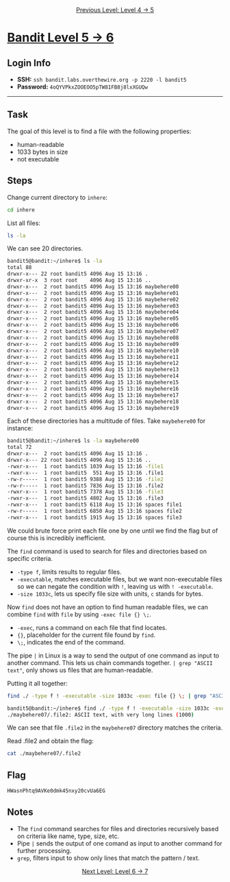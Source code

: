 <p align="center">
<a href="level-4→5.md">Previous Level: Level 4 → 5</a>
</p>

# [Bandit Level 5 → 6](https://overthewire.org/wargames/bandit/bandit6.html)

## Login Info
- **SSH:** `ssh bandit.labs.overthewire.org -p 2220 -l bandit5`
- **Password:** `4oQYVPkxZOOEOO5pTW81FB8j8lxXGUQw`

---

## Task 
The goal of this level is to find a file with the following properties:
- human-readable
- 1033 bytes in size
- not executable


## Steps
Change current directory to `inhere`:
```bash
cd inhere
```
List all files:
```bash
ls -la
```
We can see 20 directories.
```bash
bandit5@bandit:~/inhere$ ls -la
total 88
drwxr-x--- 22 root bandit5 4096 Aug 15 13:16 .
drwxr-xr-x  3 root root    4096 Aug 15 13:16 ..
drwxr-x---  2 root bandit5 4096 Aug 15 13:16 maybehere00
drwxr-x---  2 root bandit5 4096 Aug 15 13:16 maybehere01
drwxr-x---  2 root bandit5 4096 Aug 15 13:16 maybehere02
drwxr-x---  2 root bandit5 4096 Aug 15 13:16 maybehere03
drwxr-x---  2 root bandit5 4096 Aug 15 13:16 maybehere04
drwxr-x---  2 root bandit5 4096 Aug 15 13:16 maybehere05
drwxr-x---  2 root bandit5 4096 Aug 15 13:16 maybehere06
drwxr-x---  2 root bandit5 4096 Aug 15 13:16 maybehere07
drwxr-x---  2 root bandit5 4096 Aug 15 13:16 maybehere08
drwxr-x---  2 root bandit5 4096 Aug 15 13:16 maybehere09
drwxr-x---  2 root bandit5 4096 Aug 15 13:16 maybehere10
drwxr-x---  2 root bandit5 4096 Aug 15 13:16 maybehere11
drwxr-x---  2 root bandit5 4096 Aug 15 13:16 maybehere12
drwxr-x---  2 root bandit5 4096 Aug 15 13:16 maybehere13
drwxr-x---  2 root bandit5 4096 Aug 15 13:16 maybehere14
drwxr-x---  2 root bandit5 4096 Aug 15 13:16 maybehere15
drwxr-x---  2 root bandit5 4096 Aug 15 13:16 maybehere16
drwxr-x---  2 root bandit5 4096 Aug 15 13:16 maybehere17
drwxr-x---  2 root bandit5 4096 Aug 15 13:16 maybehere18
drwxr-x---  2 root bandit5 4096 Aug 15 13:16 maybehere19
```
Each of these directories has a multitude of files.
Take `maybehere00` for instance:
```bash
bandit5@bandit:~/inhere$ ls -la maybehere00  
total 72
drwxr-x---  2 root bandit5 4096 Aug 15 13:16 .
drwxr-x--- 22 root bandit5 4096 Aug 15 13:16 ..
-rwxr-x---  1 root bandit5 1039 Aug 15 13:16 -file1
-rwxr-x---  1 root bandit5  551 Aug 15 13:16 .file1
-rw-r-----  1 root bandit5 9388 Aug 15 13:16 -file2
-rw-r-----  1 root bandit5 7836 Aug 15 13:16 .file2
-rwxr-x---  1 root bandit5 7378 Aug 15 13:16 -file3
-rwxr-x---  1 root bandit5 4802 Aug 15 13:16 .file3
-rwxr-x---  1 root bandit5 6118 Aug 15 13:16 spaces file1
-rw-r-----  1 root bandit5 6850 Aug 15 13:16 spaces file2
-rwxr-x---  1 root bandit5 1915 Aug 15 13:16 spaces file3
```
We could brute force print each file one by one until we find the flag but of course this is incredibly inefficient.   

The `find` command is used to search for files and directories based on specific criteria.  
- `-type f`, limits results to regular files.
- `-executable`, matches executable files, but we want non-executable files so we can negate the condition with `!`, leaving us with `! -executable`.
- `-size 1033c`, lets us specify file size with units, `c` stands for bytes.    


Now `find` does not have an option to find human readable files, we can combine `find` with `file` by using `-exec file {} \;`.
- `-exec`, runs a command on each file that find locates.
- `{}`, placeholder for the current file found by `find`.
- `\;`, indicates the end of the command.

The pipe `|` in Linux is a way to send the output of one command as input to another command. This lets us chain commands together.
`| grep "ASCII text"`, only shows us files that are human-readable.

Putting it all together:
```bash
find ./ -type f ! -executable -size 1033c -exec file {} \; | grep "ASCII text"
```
```bash
bandit5@bandit:~/inhere$ find ./ -type f ! -executable -size 1033c -exec file {} \; | grep "ASCII text"
./maybehere07/.file2: ASCII text, with very long lines (1000)
```
  
We can see that file `.file2` in the `maybehere07` directory matches the criteria.

Read .file2 and obtain the flag:
```bash
cat ./maybehere07/.file2
```

## Flag 
```bash
HWasnPhtq9AVKe0dmk45nxy20cvUa6EG
```


## Notes
- The `find` command searches for files and directories recursively based on criteria like name, type, size, etc.
- Pipe `|` sends the output of one comand as input to another command for further processing.
- `grep`, filters input to show only lines that match the pattern / text.



<p align="center">
<a href="level-6→7.md">Next Level: Level 6 → 7</a>
</p>
